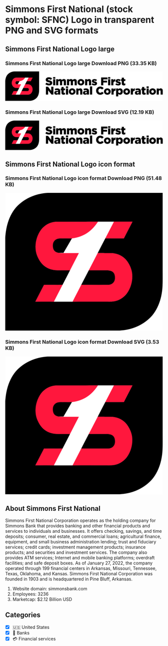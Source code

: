 # Simmons First National (stock symbol: SFNC) Logo in transparent PNG and SVG formats

## Simmons First National Logo large

### Simmons First National Logo large Download PNG (33.35 KB)

![Simmons First National Logo large Download PNG (33.35 KB)](/img/orig/SFNC_BIG-723dca19.png)

### Simmons First National Logo large Download SVG (12.19 KB)

![Simmons First National Logo large Download SVG (12.19 KB)](/img/orig/SFNC_BIG-14d58700.svg)

## Simmons First National Logo icon format

### Simmons First National Logo icon format Download PNG (51.48 KB)

![Simmons First National Logo icon format Download PNG (51.48 KB)](/img/orig/SFNC-a91135a0.png)

### Simmons First National Logo icon format Download SVG (3.53 KB)

![Simmons First National Logo icon format Download SVG (3.53 KB)](/img/orig/SFNC-d3d3a9ba.svg)

## About Simmons First National

Simmons First National Corporation operates as the holding company for Simmons Bank that provides banking and other financial products and services to individuals and businesses. It offers checking, savings, and time deposits; consumer, real estate, and commercial loans; agricultural finance, equipment, and small business administration lending; trust and fiduciary services; credit cards; investment management products; insurance products; and securities and investment services. The company also provides ATM services; Internet and mobile banking platforms; overdraft facilities; and safe deposit boxes. As of January 27, 2022, the company operated through 199 financial centers in Arkansas, Missouri, Tennessee, Texas, Oklahoma, and Kansas. Simmons First National Corporation was founded in 1903 and is headquartered in Pine Bluff, Arkansas.

1. Website domain: simmonsbank.com
2. Employees: 3236
3. Marketcap: $2.12 Billion USD


## Categories
- [x] 🇺🇸 United States
- [x] 🏦 Banks
- [x] 💳 Financial services
